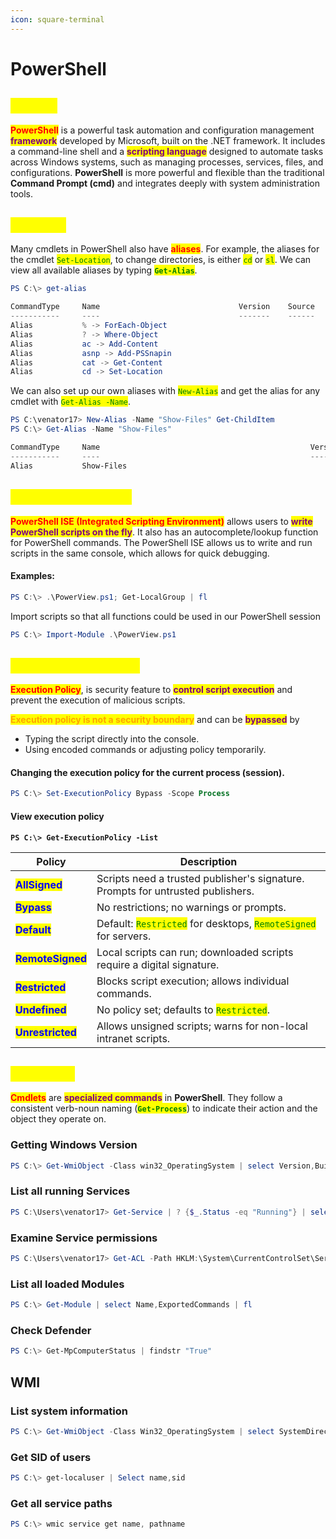 ```yaml
---
icon: square-terminal
---
```


# PowerShell

## <mark style="color:yellow;">ABOUT</mark>

<mark style="color:red;">**PowerShell**</mark> is a powerful task automation and configuration management <mark style="color:purple;">**framework**</mark> developed by Microsoft, built on the .NET framework. It includes a command-line shell and a <mark style="color:purple;">**scripting language**</mark> designed to automate tasks across Windows systems, such as managing processes, services, files, and configurations. **PowerShell** is more powerful and flexible than the traditional **Command Prompt (cmd)** and integrates deeply with system administration tools.

## <mark style="color:yellow;">ALIASES</mark>

Many cmdlets in PowerShell also have <mark style="color:red;">**aliases**</mark>. For example, the aliases for the cmdlet <mark style="color:green;">`Set-Location`</mark>, to change directories, is either <mark style="color:green;">`cd`</mark> or <mark style="color:green;">`sl`</mark>. We can view all available aliases by typing <mark style="color:green;">**`Get-Alias`**</mark>.

```powershell
PS C:\> get-alias

CommandType     Name                               Version    Source
-----------     ----                               -------    ------
Alias           % -> ForEach-Object
Alias           ? -> Where-Object
Alias           ac -> Add-Content
Alias           asnp -> Add-PSSnapin
Alias           cat -> Get-Content
Alias           cd -> Set-Location
```

We can also set up our own aliases with <mark style="color:green;">`New-Alias`</mark> and get the alias for any cmdlet with <mark style="color:green;">`Get-Alias -Name`</mark>.

```powershell
PS C:\venator17> New-Alias -Name "Show-Files" Get-ChildItem
PS C:\> Get-Alias -Name "Show-Files"

CommandType     Name                                               Version    Source
-----------     ----                                               -------    ------
Alias           Show-Files
```

## <mark style="color:yellow;">RUNNING SCRIPTS</mark>

<mark style="color:red;">**PowerShell ISE (Integrated Scripting Environment)**</mark> allows users to <mark style="color:purple;">**write PowerShell scripts on the fly**</mark>. It also has an autocomplete/lookup function for PowerShell commands. The PowerShell ISE allows us to write and run scripts in the same console, which allows for quick debugging.

#### Examples:

```powershell
PS C:\> .\PowerView.ps1; Get-LocalGroup | fl
```

Import scripts so that all functions could be used in our PowerShell session

```powershell
PS C:\> Import-Module .\PowerView.ps1
```

## <mark style="color:yellow;">EXECUTION POLICY</mark>

<mark style="color:red;">**Execution Policy**</mark>, is security feature to <mark style="color:purple;">**control script execution**</mark> and prevent the execution of malicious scripts.&#x20;

<mark style="color:orange;">**Execution policy is not a security boundary**</mark> and can be <mark style="color:purple;">**bypassed**</mark> by&#x20;

* Typing the script directly into the console.
* Using encoded commands or adjusting policy temporarily.

#### Changing the execution policy for the current process (session).

```powershell
PS C:\> Set-ExecutionPolicy Bypass -Scope Process
```

#### View execution policy

<pre class="language-powershell"><code class="lang-powershell"><strong>PS C:\> Get-ExecutionPolicy -List
</strong></code></pre>

| Policy                                            | Description                                                                                                                         |
| ------------------------------------------------- | ----------------------------------------------------------------------------------------------------------------------------------- |
| <mark style="color:blue;">**AllSigned**</mark>    | Scripts need a trusted publisher's signature. Prompts for untrusted publishers.                                                     |
| <mark style="color:blue;">**Bypass**</mark>       | No restrictions; no warnings or prompts.                                                                                            |
| <mark style="color:blue;">**Default**</mark>      | Default: <mark style="color:green;">`Restricted`</mark> for desktops, <mark style="color:green;">`RemoteSigned`</mark> for servers. |
| <mark style="color:blue;">**RemoteSigned**</mark> | Local scripts can run; downloaded scripts require a digital signature.                                                              |
| <mark style="color:blue;">**Restricted**</mark>   | Blocks script execution; allows individual commands.                                                                                |
| <mark style="color:blue;">**Undefined**</mark>    | No policy set; defaults to <mark style="color:green;">`Restricted`</mark>.                                                          |
| <mark style="color:blue;">**Unrestricted**</mark> | Allows unsigned scripts; warns for non-local intranet scripts.                                                                      |

## <mark style="color:yellow;">CMDLETS</mark>

<mark style="color:red;">**Cmdlets**</mark> are <mark style="color:purple;">**specialized commands**</mark> in **PowerShell**. They follow a consistent verb-noun naming (<mark style="color:green;">**`Get-Process`**</mark>) to indicate their action and the object they operate on.

### Getting Windows Version

```powershell
PS C:\> Get-WmiObject -Class win32_OperatingSystem | select Version,BuildNumber
```

### List all running Services

```powershell
PS C:\Users\venator17> Get-Service | ? {$_.Status -eq "Running"} | select -First 2 | fl
```

### Examine Service permissions

```powershell
PS C:\Users\venator17> Get-ACL -Path HKLM:\System\CurrentControlSet\Services\wuauserv | Format-List
```

### List all loaded Modules

```powershell
PS C:\> Get-Module | select Name,ExportedCommands | fl
```

### Check Defender

```powershell
PS C:\> Get-MpComputerStatus | findstr "True"
```

## WMI

### List system information

```powershell
PS C:\> Get-WmiObject -Class Win32_OperatingSystem | select SystemDirectory,BuildNumber,SerialNumber,Version | ft
```

### Get SID of users

```powershell
PS C:\> get-localuser | Select name,sid
```

### Get all service paths

```powershell
PS C:\> wmic service get name, pathname
```
